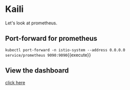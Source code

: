 # Kaili

Let's look at prometheus.

## Port-forward for prometheus

`kubectl port-forward -n istio-system --address 0.0.0.0 service/prometheus 9090:9090`{{execute}}

## View the dashboard
[click here]({{TRAFFIC_HOST1_9090}})
